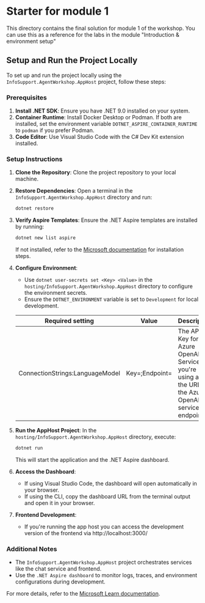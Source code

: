 # Starter for module 1

This directory contains the final solution for module 1 of the workshop.
You can use this as a reference for the labs in the module "Introduction & environment setup"

## Setup and Run the Project Locally

To set up and run the project locally using the `InfoSupport.AgentWorkshop.AppHost` project, follow these steps:

### Prerequisites

1. **Install .NET SDK**: Ensure you have .NET 9.0 installed on your system.
2. **Container Runtime**: Install Docker Desktop or Podman. If both are installed, set the environment variable `DOTNET_ASPIRE_CONTAINER_RUNTIME` to `podman` if you prefer Podman.
3. **Code Editor**: Use Visual Studio Code with the C# Dev Kit extension installed.

### Setup Instructions

1. **Clone the Repository**:
   Clone the project repository to your local machine.

2. **Restore Dependencies**:
   Open a terminal in the `InfoSupport.AgentWorkshop.AppHost` directory and run:

   ```bash
   dotnet restore
   ```

3. **Verify Aspire Templates**:
   Ensure the .NET Aspire templates are installed by running:

   ```bash
   dotnet new list aspire
   ```

   If not installed, refer to the [Microsoft documentation](https://learn.microsoft.com/en-us/dotnet/aspire/fundamentals/setup-tooling?tabs=windows&pivots=vscode) for installation steps.

4. **Configure Environment**:

   - Use `dotnet user-secrets set <Key> <Value>` in the `hosting/InfoSupport.AgentWorkshop.AppHost` directory to configure the environment secrets.
   - Ensure the `DOTNET_ENVIRONMENT` variable is set to `Development` for local development.

   | Required setting                | Value                        | Description                                                                                             |
   | ------------------------------- | ---------------------------- | ------------------------------------------------------------------------------------------------------- |
   | ConnectionStrings:LanguageModel | Key=<Api Key>;Endpoint=<URL> | The API Key for the Azure OpenAI Service you're using and the URL of the Azure OpenAI service endpoint. |

5. **Run the AppHost Project**:
   In the `hosting/InfoSupport.AgentWorkshop.AppHost` directory, execute:

   ```bash
   dotnet run
   ```

   This will start the application and the .NET Aspire dashboard.

6. **Access the Dashboard**:

   - If using Visual Studio Code, the dashboard will open automatically in your browser.
   - If using the CLI, copy the dashboard URL from the terminal output and open it in your browser.

7. **Frontend Development**:

   - If you're running the app host you can access the development version of the frontend via http://localhost:3000/

### Additional Notes

- The `InfoSupport.AgentWorkshop.AppHost` project orchestrates services like the chat service and frontend.
- Use the `.NET Aspire dashboard` to monitor logs, traces, and environment configurations during development.

For more details, refer to the [Microsoft Learn documentation](https://learn.microsoft.com/en-us/dotnet/aspire/fundamentals/setup-tooling?tabs=windows&pivots=vscode).

